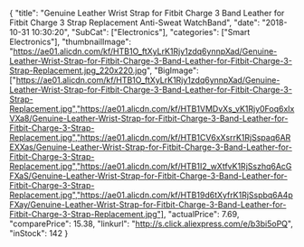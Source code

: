 {
	"title": "Genuine Leather Wrist Strap for Fitbit Charge 3 Band Leather for Fitbit Charge 3 Strap Replacement Anti-Sweat WatchBand",
	"date": "2018-10-31 10:30:20",
	"SubCat": ["Electronics"],
	"categories": ["Smart Electronics"],
	"thumbnailImage": "https://ae01.alicdn.com/kf/HTB1O_ftXyLrK1Rjy1zdq6ynnpXad/Genuine-Leather-Wrist-Strap-for-Fitbit-Charge-3-Band-Leather-for-Fitbit-Charge-3-Strap-Replacement.jpg_220x220.jpg",
	"BigImage": ["https://ae01.alicdn.com/kf/HTB1O_ftXyLrK1Rjy1zdq6ynnpXad/Genuine-Leather-Wrist-Strap-for-Fitbit-Charge-3-Band-Leather-for-Fitbit-Charge-3-Strap-Replacement.jpg","https://ae01.alicdn.com/kf/HTB1VMDvXs_vK1Rjy0Foq6xIxVXa8/Genuine-Leather-Wrist-Strap-for-Fitbit-Charge-3-Band-Leather-for-Fitbit-Charge-3-Strap-Replacement.jpg","https://ae01.alicdn.com/kf/HTB1CV6xXsrrK1RjSspaq6AREXXas/Genuine-Leather-Wrist-Strap-for-Fitbit-Charge-3-Band-Leather-for-Fitbit-Charge-3-Strap-Replacement.jpg","https://ae01.alicdn.com/kf/HTB1I2_wXtfvK1RjSszhq6AcGFXaS/Genuine-Leather-Wrist-Strap-for-Fitbit-Charge-3-Band-Leather-for-Fitbit-Charge-3-Strap-Replacement.jpg","https://ae01.alicdn.com/kf/HTB19d6tXyfrK1RjSspbq6A4pFXay/Genuine-Leather-Wrist-Strap-for-Fitbit-Charge-3-Band-Leather-for-Fitbit-Charge-3-Strap-Replacement.jpg"],
	"actualPrice": 7.69,
	"comparePrice": 15.38,
	"linkurl": "http://s.click.aliexpress.com/e/b3bi5oPQ",
	"inStock": 142
}
